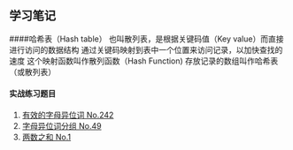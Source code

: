 ## 学习笔记

####哈希表（Hash table） 
  也叫散列表，是根据关键码值（Key value）而直接进行访问的数据结构
  通过关键码映射到表中一个位置来访问记录，以加快查找的速度
  这个映射函数叫作散列函数（Hash Function)
  存放记录的数组叫作哈希表（或散列表）



#### 实战练习题目
1. [有效的字母异位词 No.242](https://leetcode-cn.com/problems/valid-anagram/description/)
2. [字母异位词分组 No.49](https://leetcode-cn.com/problems/group-anagrams/)
3. [两数之和 No.1](https://leetcode-cn.com/problems/two-sum/description/)

